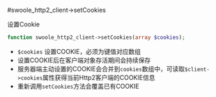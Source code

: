 #swoole_http2_client->setCookies

设置Cookie
```php
function swoole_http2_client->setCookies(array $cookies);
```

* `$cookies` 设置COOKIE，必须为键值对应数组
* 设置COOKIE后在客户端对象存活期间会持续保存
* 服务器端主动设置的COOKIE会合并到`cookies`数组中，可读取`$client->cookies`属性获得当前Http2客户端的COOKIE信息
* 重新调用`setCookies`方法会覆盖已有COOKIE
